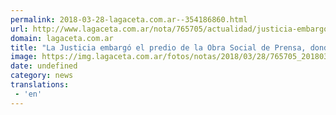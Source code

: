 ```yaml
---
permalink: 2018-03-28-lagaceta.com.ar--354186860.html
url: http://www.lagaceta.com.ar/nota/765705/actualidad/justicia-embargo-predio-obra-social-prensa-donde-nino-murio-ahogado-enero.html
domain: lagaceta.com.ar
title: "La Justicia embargó el predio de la Obra Social de Prensa, donde un niño murió ahogado en enero"
image: https://img.lagaceta.com.ar/fotos/notas/2018/03/28/765705_20180328152623.jpg
date: undefined
category: news
translations: 
 - 'en'
---
```


